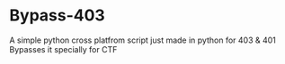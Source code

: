 # Bypass-403
A simple python cross platfrom script just made in python for 403 &amp; 401 Bypasses it specially for CTF
